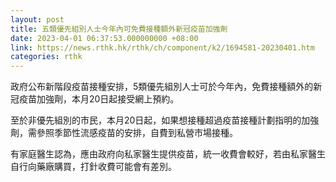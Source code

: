 ```yaml
---
layout: post
title: 五類優先組別人士今年內可免費接種額外新冠疫苗加強劑
date: 2023-04-01 06:37:53.000000000 +08:00
link: https://news.rthk.hk/rthk/ch/component/k2/1694581-20230401.htm
categories: rthk
---
```


政府公布新階段疫苗接種安排，5類優先組別人士可於今年內，免費接種額外的新冠疫苗加強劑，本月20日起接受網上預約。

至於非優先組別的市民，本月20日起，如果想接種超過疫苗接種計劃指明的加強劑，需參照季節性流感疫苗的安排，自費到私營市場接種。

有家庭醫生認為，應由政府向私家醫生提供疫苗，統一收費會較好，若由私家醫生自行向藥廠購買，打針收費可能會有差別。
